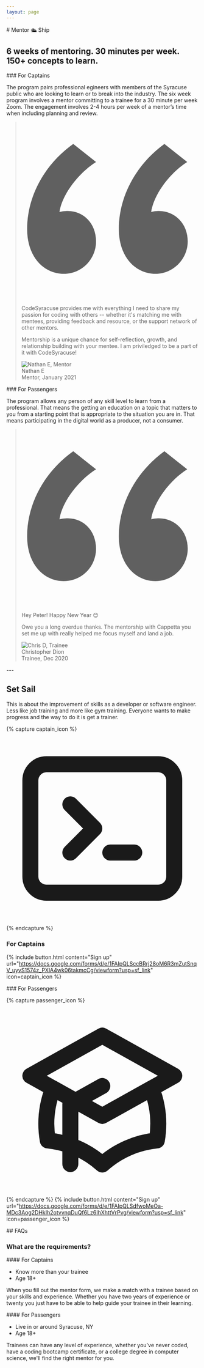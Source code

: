```yaml
---
layout: page
---
```


<div class="prose prose-xl" markdown="1">
# Mentor 🛳️ Ship

## 6 weeks of mentoring. 30 minutes per week. 150+ concepts to learn.
</div>

<div class="grid grid-cols-2 gap-8 py-8">

<div>
  <div class="prose prose-lg" markdown="1">
### For Captains

The program pairs professional egineers with members of the Syracuse public who are looking to learn or to break into the industry. The six week program involves a mentor committing to a trainee for a 30 minute per week Zoom. The engagement involves 2-4 hours per week of a mentor’s time when including planning and review.
  </div>

  <div class="bg-teal-800 px-6 pb-6 rounded-md">
    <blockquote class="mt-6 md:flex-grow md:flex md:flex-col">
      <div class="prose prose-md relative font-medium text-white md:flex-grow">
        <svg class="absolute top-0 left-0 transform -translate-x-3 -translate-y-2 h-8 w-8 text-teal-600" fill="currentColor" viewBox="0 0 32 32">
          <path d="M9.352 4C4.456 7.456 1 13.12 1 19.36c0 5.088 3.072 8.064 6.624 8.064 3.36 0 5.856-2.688 5.856-5.856 0-3.168-2.208-5.472-5.088-5.472-.576 0-1.344.096-1.536.192.48-3.264 3.552-7.104 6.624-9.024L9.352 4zm16.512 0c-4.8 3.456-8.256 9.12-8.256 15.36 0 5.088 3.072 8.064 6.624 8.064 3.264 0 5.856-2.688 5.856-5.856 0-3.168-2.304-5.472-5.184-5.472-.576 0-1.248.096-1.44.192.48-3.264 3.456-7.104 6.528-9.024L25.864 4z" />
        </svg>
        <p class="relative">
        CodeSyracuse provides me with everything I need to share my passion for coding 
        with others -- whether it's matching me with mentees, providing feedback and 
        resource, or the support network of other mentors. 
        </p>
        <p class="relative">
        Mentorship is a unique chance for 
        self-reflection, growth, and relationship building with your mentee. I am priviledged 
        to be a part of it with CodeSyracuse!
        </p>
      </div>
      <footer class="mt-8">
        <div class="flex flex-row">
          <div class="rounded-full border-2 border-white">
            <img class="h-12 w-12 rounded-full" src="/assets/mentorship/nathan_e.jpeg" alt="Nathan E, Mentor">
          </div>
          <div class="ml-4">
            <div class="text-base font-medium text-white">Nathan E</div>
            <div class="text-base font-medium text-teal-200">Mentor, January 2021</div>
          </div>
        </div>
      </footer>
    </blockquote>
  </div>
</div>

<div>
  <div class="prose prose-lg" markdown="1">
### For Passengers

The program allows any person of any skill level to learn from a professional. That means the getting an education on a topic that matters to you from a starting point that is appropriate to the situation you are in. That means participating in the digital world as a producer, not a consumer.
  </div>

  <div class="bg-teal-800 px-6 pb-6 rounded-md">
    <blockquote class="mt-6 md:flex-grow md:flex md:flex-col">
      <div class="prose prose-md relative font-medium text-white md:flex-grow">
        <svg class="absolute top-0 left-0 transform -translate-x-3 -translate-y-2 h-8 w-8 text-teal-600" fill="currentColor" viewBox="0 0 32 32" aria-hidden="true">
          <path d="M9.352 4C4.456 7.456 1 13.12 1 19.36c0 5.088 3.072 8.064 6.624 8.064 3.36 0 5.856-2.688 5.856-5.856 0-3.168-2.208-5.472-5.088-5.472-.576 0-1.344.096-1.536.192.48-3.264 3.552-7.104 6.624-9.024L9.352 4zm16.512 0c-4.8 3.456-8.256 9.12-8.256 15.36 0 5.088 3.072 8.064 6.624 8.064 3.264 0 5.856-2.688 5.856-5.856 0-3.168-2.304-5.472-5.184-5.472-.576 0-1.248.096-1.44.192.48-3.264 3.456-7.104 6.528-9.024L25.864 4z" />
        </svg>
        <p class="relative">
          Hey Peter! Happy New Year 😊
        </p>
        <p class="relative">
          Owe you a long overdue thanks. The mentorship with Cappetta you set me up with really helped me focus myself and land a job.
        </p>
      </div>
      <footer class="mt-8">
        <div class="flex">
          <div class="flex-shrink-0 inline-flex rounded-full border-2 border-white">
            <img class="h-12 w-12 rounded-full" src="/assets/mentorship/chris_d.jpeg" alt="Chris D, Trainee">
          </div>
          <div class="ml-4">
            <div class="text-base font-medium text-white">Christopher Dion</div>
            <div class="text-base font-medium text-teal-200">Trainee, Dec 2020</div>
          </div>
        </div>
      </footer>
    </blockquote>
  </div>
  </div>
</div>

<div class="prose prose-lg" markdown="1">
---

## Set Sail

This is about the improvement of skills as a developer or software engineer. Less like job training and more like gym training. Everyone wants to make progress and the way to do it is get a trainer.
</div>

<div class="grid grid-cols-2 gap-8 py-8">
  <div class="prose prose-lg" markdown="1">
{% capture captain_icon %}
<svg class="-ml-0.5 mr-2 h-4 w-4" fill="none" stroke="currentColor" viewBox="0 0 24 24" xmlns="http://www.w3.org/2000/svg">
<path stroke-linecap="round" stroke-linejoin="round" stroke-width="2" d="M8 9l3 3-3 3m5 0h3M5 20h14a2 2 0 002-2V6a2 2 0 00-2-2H5a2 2 0 00-2 2v12a2 2 0 002 2z"></path>
</svg>
{% endcapture %}

### For Captains
{% include button.html 
    content="Sign up" 
    url="https://docs.google.com/forms/d/e/1FAIpQLSccBRrj28oM6R3mZutSnqV_uyvS1574z_PXlA4wk06takmcCg/viewform?usp=sf_link"
    icon=captain_icon
%}
  </div>

  <div class="prose prose-lg" markdown="1">
### For Passengers

{% capture passenger_icon %}
<svg class="-ml-0.5 mr-2 h-4 w-4" fill="none" stroke="currentColor" viewBox="0 0 24 24" xmlns="http://www.w3.org/2000/svg">
  <path d="M12 14l9-5-9-5-9 5 9 5z"></path>
  <path d="M12 14l6.16-3.422a12.083 12.083 0 01.665 6.479A11.952 11.952 0 0012 20.055a11.952 11.952 0 00-6.824-2.998 12.078 12.078 0 01.665-6.479L12 14z"></path><path stroke-linecap="round" stroke-linejoin="round" stroke-width="2" d="M12 14l9-5-9-5-9 5 9 5zm0 0l6.16-3.422a12.083 12.083 0 01.665 6.479A11.952 11.952 0 0012 20.055a11.952 11.952 0 00-6.824-2.998 12.078 12.078 0 01.665-6.479L12 14zm-4 6v-7.5l4-2.222"></path>
</svg>
{% endcapture %}
{% include button.html 
    content="Sign up" 
    url="https://docs.google.com/forms/d/e/1FAIpQLSdfwoMeOa-MDc3Aog2DHkIh2otvvnqDuQf6Lz6IhXhttVrPvg/viewform?usp=sf_link" 
    icon=passenger_icon
%}
  </div>
</div>


<div class="prose prose-lg" markdown="1">
## FAQs

### What are the requirements?
</div>

<div class="grid grid-cols-2 gap-8 py-8 ">
  <div markdown="1" class="prose">
#### For Captains

- Know more than your trainee
- Age 18+

When you fill out the mentor form, we make a match with a trainee based on your skills and experience. Whether you have two years of experience or twenty you just have to be able to help guide your trainee in their learning.
  </div>

  <div markdown="1" class="prose">
#### For Passengers

- Live in or around Syracuse, NY
- Age 18+

Trainees can have any level of experience, whether you've never coded, have a coding bootcamp certificate, or a college degree in computer science, we'll find the right mentor for you.
  </div>
</div>